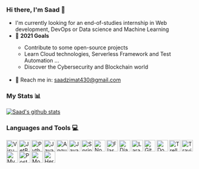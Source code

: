 ### Hi there, I'm Saad 👋

<ul>
  <li>I'm currently looking for an end-of-studies internship in Web development, DevOps or Data science and Machine Learning</li>
  <li>🏹 <b>2021 Goals</b></li>
  <ul>
    <li>Contribute to some open-source projects</li>
    <li>Learn Cloud technologies, Serverless Framework and Test Automation ...</li>
    <li>Discover the Cybersecurity and Blockchain world</li>
  </ul>
  <br>
  <li>📧 Reach me in: <a href="mailto: saadzimat430@gmail.com">saadzimat430@gmail.com</a></li>
</ul>

<!--
**saadzimat430/saadzimat430** is a ✨ _special_ ✨ repository because its `README.md` (this file) appears on your GitHub profile.
-->

### My Stats 📊
[![Saad's github stats](https://github-readme-stats.vercel.app/api?username=saadzimat430)](https://github.com/anuraghazra/github-readme-stats)

### Languages and Tools 💻

<img align="left" alt="Visual Studio Code" width="30px" src="https://code.visualstudio.com/assets/favicon.ico" />
<img align="left" alt="JetBrains IDEs" width="30px" src="https://pbs.twimg.com/profile_images/1276465732923129856/A_SdJ_cW_400x400.jpg" />
<img align="left" alt="Python" width="30px" src="https://pic.clubic.com/v1/images/1501281/raw" />
<img align="left" alt="JavaScript" width="30px" src="https://hackr.io/tutorials/javascript/logo-javascript.svg?ver=1587977697" />
<img align="left" alt="Angular" width="30px" src="https://d2eip9sf3oo6c2.cloudfront.net/tags/images/000/001/031/square_256/angular2.png" />
<img align="left" alt="Java" width="30px" src="https://pic.clubic.com/v1/images/1501424/raw" />
<img align="left" alt="Spring Boot" width="30px" src="https://spring.io/images/projects/spring-edf462fec682b9d48cf628eaf9e19521.svg" />
<img align="left" alt="Node.js" width="30px" src="https://onlyweb-formation.com/uploads/mod_logo/nodejs.png" />
<img align="left" alt="Flask" width="30px" src="https://encrypted-tbn0.gstatic.com/images?q=tbn:ANd9GcRBQqX699Ii1yOe0IYdJ3SmuIA8DFyIMgRKLQ&usqp=CAU" />
<img align="left" alt="Django REST Framework" width="30px" src="https://avatars0.githubusercontent.com/u/1902055?s=280&v=4" />
<img align="left" alt="Laravel" width="30px" src="https://styles.redditmedia.com/t5_2uakt/styles/communityIcon_fmttas2xiy351.png?width=256&s=23a11a8bc840779e41b4b7d4976e7a42a5c5f1f8" />
<img align="left" alt="Git" width="30px" src="https://avatars3.githubusercontent.com/u/18133?s=200&v=4" />
<img align="left" alt="Docker" width="30px" src="https://miro.medium.com/max/512/1*Q2rRlwqv-tDfZ6QXmJqMuQ.png" />
<img align="left" alt="Trello" width="30px" src="https://cdn.techgyd.com/trello-6.jpg" />
<img align="left" alt="Travis CI" width="30px" src="https://cdn.iconscout.com/icon/free/png-256/travis-ci-1-569457.png" />
<img align="left" alt="MySQL" width="30px" src="https://www.ideematic.com/wp-content/uploads/2018/02/mysql.png" />
<img align="left" alt="PostgreSQL" width="30px" src="https://diamanti.com/wp-content/uploads/2019/10/postgresql.png" />
<img align="left" alt="MongoDB" width="30px" src="https://4.bp.blogspot.com/-X7UPkOQjQuQ/WuHLUEM7SDI/AAAAAAAAAOY/rXGXSOfPP2ckF_cSOC3C5d3B_BhIgNcxACLcBGAs/s1600/mongodb%2B%25282%2529.png" />
<img align="left" alt="Heroku" width="30px" src="https://s3.amazonaws.com/hackdesign/tools/app_images/000/000/037/icon_small/heroku-logo-6e6c2ed8be2ad02ac96455d53e4e7e43.png?1385326105" />
